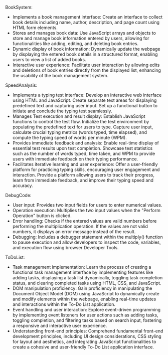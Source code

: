 BookSystem:
- Implements a book management interface: Create an interface to collect book details including name, author, description, and page count using HTML form elements.
- Stores and manages book data: Use JavaScript arrays and objects to store and manage book information entered by users, allowing for functionalities like adding, editing, and deleting book entries.
- Dynamic display of book information: Dynamically update the webpage by displaying the entered book details in a structured format, enabling users to view a list of added books.
- Interactive user experience: Facilitate user interaction by allowing edits and deletions of book entries directly from the displayed list, enhancing the usability of the book management system.

SpeedAnalysis:
- Implements a typing test interface: Develop an interactive web interface using HTML and JavaScript. Create separate text areas for displaying predefined text and capturing user input. Set up a functional button to initiate and conclude the typing test seamlessly.
- Manages Test execution and result display: Establish JavaScript functions to control the test flow. Initialize the test environment by populating the predefined text for users to type. Capture user input, calculate crucial typing metrics (words typed, time elapsed), and compute the typing speed of words per minute (WPM).
- Provides immediate feedback and analysis: Enable real-time display of essential test results upon test completion. Showcase test statistics such as the number of words typed, time taken, and WPM to provide users with immediate feedback on their typing performance.
- Facilitates iterative learning and user experience: Offer a user-friendly platform for practicing typing skills, encouraging user engagement and interaction. Provide a platform allowing users to track their progress, learn from immediate feedback, and improve their typing speed and accuracy.

DebugCode:
- User input: Provides two input fields for users to enter numerical values.
- Operation execution: Multiplies the two input values when the "Perform Operation" button is clicked.
- Error handling: Checks if the entered values are valid numbers before performing the multiplication operation. If the values are not valid numbers, it displays an error message instead of the result.
- Debugging: Includes a debugger statement within the multiply() function to pause execution and allow developers to inspect the code, variables, and execution flow using browser Developer Tools.

ToDoList:
- Task management implementation: Learn the process of creating a functional task management interface by implementing features like adding tasks, displaying a task list dynamically, toggling task completion status, and clearing completed tasks using HTML, CSS, and JavaScript.
- DOM manipulation proficiency: Gain proficiency in manipulating the Document Object Model (DOM) using JavaScript to dynamically create and modify elements within the webpage, enabling real-time updates and interactions within the To-Do List application.
- Event handling and user interaction: Explore event-driven programming by implementing event listeners for user actions such as adding tasks, toggling completion, and filtering tasks based on search input, fostering a responsive and interactive user experience.
- Understanding front-end principles: Comprehend fundamental front-end development principles, including UI design considerations, CSS styling for layout and aesthetics, and integrating JavaScript functionalities to create a cohesive and user-friendly To-Do List application interface.
